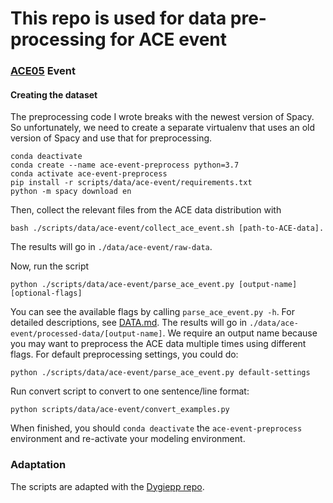 # This repo is used for data pre-processing for ACE event


### [ACE05](https://catalog.ldc.upenn.edu/LDC2006T06) Event

#### Creating the dataset

The preprocessing code I wrote breaks with the newest version of Spacy. So unfortunately, we need to create a separate virtualenv that uses an old version of Spacy and use that for preprocessing.

```shell
conda deactivate
conda create --name ace-event-preprocess python=3.7
conda activate ace-event-preprocess
pip install -r scripts/data/ace-event/requirements.txt
python -m spacy download en
```

Then, collect the relevant files from the ACE data distribution with

```
bash ./scripts/data/ace-event/collect_ace_event.sh [path-to-ACE-data].
```

The results will go in `./data/ace-event/raw-data`.

Now, run the script

```
python ./scripts/data/ace-event/parse_ace_event.py [output-name] [optional-flags]
```

You can see the available flags by calling `parse_ace_event.py -h`. For detailed descriptions, see [DATA.md](DATA.md). The results will go in `./data/ace-event/processed-data/[output-name]`. We require an output name because you may want to preprocess the ACE data multiple times using different flags. For default preprocessing settings, you could do:

```
python ./scripts/data/ace-event/parse_ace_event.py default-settings
```

Run convert script to convert to one sentence/line format:

```
python scripts/data/ace-event/convert_examples.py
```

When finished, you should `conda deactivate` the `ace-event-preprocess` environment and re-activate your modeling environment.


### Adaptation

The scripts are adapted with the [Dygiepp repo](https://github.com/dwadden/dygiepp).
